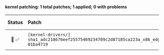 #### kernel patching: 1 total patches; 1 applied; 0 with problems

| Status | Patch  | Diffstat Summary | Files patched | Author / Subject |
| :---:    | :---   | :---   | :---   | :---  |
|  🤖  ✅  | `[kernel-drivers/]` `sha1_adc218676eef25575469234709c2d87185ca223a_x86_edge_29ead7d6_64e831fc-01ba4719` | `(+0/-0)[]` | db8f368428616dabfc1fa51c57dc04351be513a7 `?` | `Armbian Autopatcher` _[AUTOGEN] /armbian/cache/patch/kernel-drivers/sha1_adc218676eef25575469234709c2d87185ca223a_x86_edge_29ead7d6_64e831fc-01ba4719_ |


